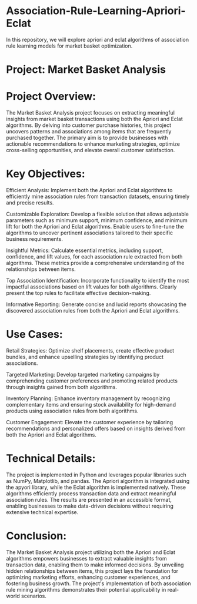 # Association-Rule-Learning-Apriori-Eclat
In this repository, we will explore apriori and eclat algorithms of association rule learning models for market basket optimization.

# Project: Market Basket Analysis

# Project Overview:
The Market Basket Analysis project focuses on extracting meaningful insights from market basket transactions using both the Apriori and Eclat algorithms. By delving into customer purchase histories, this project uncovers patterns and associations among items that are frequently purchased together. The primary aim is to provide businesses with actionable recommendations to enhance marketing strategies, optimize cross-selling opportunities, and elevate overall customer satisfaction.

# Key Objectives:

Efficient Analysis: Implement both the Apriori and Eclat algorithms to efficiently mine association rules from transaction datasets, ensuring timely and precise results.

Customizable Exploration: Develop a flexible solution that allows adjustable parameters such as minimum support, minimum confidence, and minimum lift for both the Apriori and Eclat algorithms. Enable users to fine-tune the algorithms to uncover pertinent associations tailored to their specific business requirements.

Insightful Metrics: Calculate essential metrics, including support, confidence, and lift values, for each association rule extracted from both algorithms. These metrics provide a comprehensive understanding of the relationships between items.

Top Association Identification: Incorporate functionality to identify the most impactful associations based on lift values for both algorithms. Clearly present the top rules to facilitate effective decision-making.

Informative Reporting: Generate concise and lucid reports showcasing the discovered association rules from both the Apriori and Eclat algorithms.

# Use Cases:

Retail Strategies: Optimize shelf placements, create effective product bundles, and enhance upselling strategies by identifying product associations.

Targeted Marketing: Develop targeted marketing campaigns by comprehending customer preferences and promoting related products through insights gained from both algorithms.

Inventory Planning: Enhance inventory management by recognizing complementary items and ensuring stock availability for high-demand products using association rules from both algorithms.

Customer Engagement: Elevate the customer experience by tailoring recommendations and personalized offers based on insights derived from both the Apriori and Eclat algorithms.

# Technical Details:

The project is implemented in Python and leverages popular libraries such as NumPy, Matplotlib, and pandas. The Apriori algorithm is integrated using the apyori library, while the Eclat algorithm is implemented natively. These algorithms efficiently process transaction data and extract meaningful association rules. The results are presented in an accessible format, enabling businesses to make data-driven decisions without requiring extensive technical expertise.

# Conclusion:

The Market Basket Analysis project utilizing both the Apriori and Eclat algorithms empowers businesses to extract valuable insights from transaction data, enabling them to make informed decisions. By unveiling hidden relationships between items, this project lays the foundation for optimizing marketing efforts, enhancing customer experiences, and fostering business growth. The project's implementation of both association rule mining algorithms demonstrates their potential applicability in real-world scenarios.

